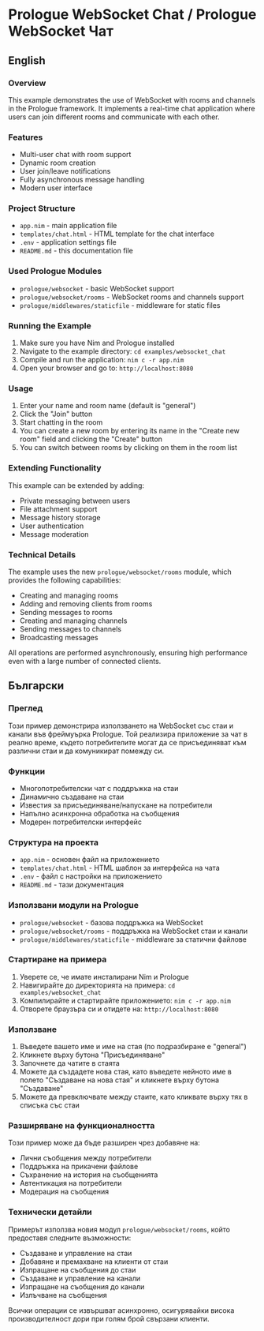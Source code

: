 # Prologue WebSocket Chat / Prologue WebSocket Чат

## English

### Overview

This example demonstrates the use of WebSocket with rooms and channels in the Prologue framework. It implements a real-time chat application where users can join different rooms and communicate with each other.

### Features

- Multi-user chat with room support
- Dynamic room creation
- User join/leave notifications
- Fully asynchronous message handling
- Modern user interface

### Project Structure

- `app.nim` - main application file
- `templates/chat.html` - HTML template for the chat interface
- `.env` - application settings file
- `README.md` - this documentation file

### Used Prologue Modules

- `prologue/websocket` - basic WebSocket support
- `prologue/websocket/rooms` - WebSocket rooms and channels support
- `prologue/middlewares/staticfile` - middleware for static files

### Running the Example

1. Make sure you have Nim and Prologue installed
2. Navigate to the example directory: `cd examples/websocket_chat`
3. Compile and run the application: `nim c -r app.nim`
4. Open your browser and go to: `http://localhost:8080`

### Usage

1. Enter your name and room name (default is "general")
2. Click the "Join" button
3. Start chatting in the room
4. You can create a new room by entering its name in the "Create new room" field and clicking the "Create" button
5. You can switch between rooms by clicking on them in the room list

### Extending Functionality

This example can be extended by adding:

- Private messaging between users
- File attachment support
- Message history storage
- User authentication
- Message moderation

### Technical Details

The example uses the new `prologue/websocket/rooms` module, which provides the following capabilities:

- Creating and managing rooms
- Adding and removing clients from rooms
- Sending messages to rooms
- Creating and managing channels
- Sending messages to channels
- Broadcasting messages

All operations are performed asynchronously, ensuring high performance even with a large number of connected clients.

## Български

### Преглед

Този пример демонстрира използването на WebSocket със стаи и канали във фреймуърка Prologue. Той реализира приложение за чат в реално време, където потребителите могат да се присъединяват към различни стаи и да комуникират помежду си.

### Функции

- Многопотребителски чат с поддръжка на стаи
- Динамично създаване на стаи
- Известия за присъединяване/напускане на потребители
- Напълно асинхронна обработка на съобщения
- Модерен потребителски интерфейс

### Структура на проекта

- `app.nim` - основен файл на приложението
- `templates/chat.html` - HTML шаблон за интерфейса на чата
- `.env` - файл с настройки на приложението
- `README.md` - тази документация

### Използвани модули на Prologue

- `prologue/websocket` - базова поддръжка на WebSocket
- `prologue/websocket/rooms` - поддръжка на WebSocket стаи и канали
- `prologue/middlewares/staticfile` - middleware за статични файлове

### Стартиране на примера

1. Уверете се, че имате инсталирани Nim и Prologue
2. Навигирайте до директорията на примера: `cd examples/websocket_chat`
3. Компилирайте и стартирайте приложението: `nim c -r app.nim`
4. Отворете браузъра си и отидете на: `http://localhost:8080`

### Използване

1. Въведете вашето име и име на стая (по подразбиране е "general")
2. Кликнете върху бутона "Присъединяване"
3. Започнете да чатите в стаята
4. Можете да създадете нова стая, като въведете нейното име в полето "Създаване на нова стая" и кликнете върху бутона "Създаване"
5. Можете да превключвате между стаите, като кликвате върху тях в списъка със стаи

### Разширяване на функционалността

Този пример може да бъде разширен чрез добавяне на:

- Лични съобщения между потребители
- Поддръжка на прикачени файлове
- Съхранение на история на съобщенията
- Автентикация на потребители
- Модерация на съобщения

### Технически детайли

Примерът използва новия модул `prologue/websocket/rooms`, който предоставя следните възможности:

- Създаване и управление на стаи
- Добавяне и премахване на клиенти от стаи
- Изпращане на съобщения до стаи
- Създаване и управление на канали
- Изпращане на съобщения до канали
- Излъчване на съобщения

Всички операции се извършват асинхронно, осигурявайки висока производителност дори при голям брой свързани клиенти.